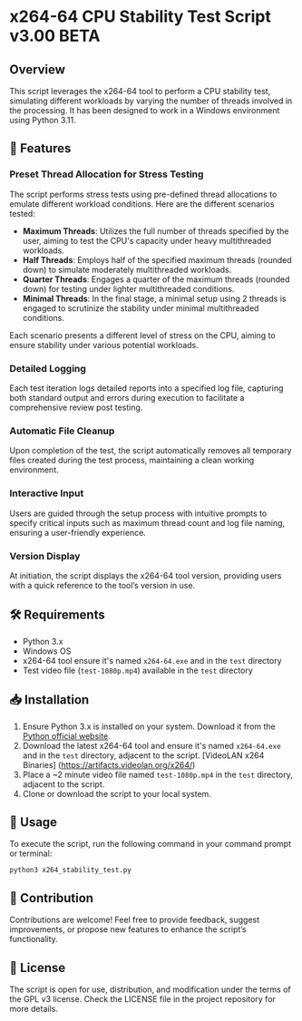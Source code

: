 # x264-64 CPU Stability Test Script v3.00 BETA 

## Overview

This script leverages the x264-64 tool to perform a CPU stability test, simulating different workloads by varying the number of threads involved in the processing. It has been designed to work in a Windows environment using Python 3.11.

## 🚀 Features

### **Preset Thread Allocation for Stress Testing**

The script performs stress tests using pre-defined thread allocations to emulate different workload conditions. Here are the different scenarios tested:

- **Maximum Threads**: Utilizes the full number of threads specified by the user, aiming to test the CPU's capacity under heavy multithreaded workloads.
- **Half Threads**: Employs half of the specified maximum threads (rounded down) to simulate moderately multithreaded workloads.
- **Quarter Threads**: Engages a quarter of the maximum threads (rounded down) for testing under lighter multithreaded conditions.
- **Minimal Threads**: In the final stage, a minimal setup using 2 threads is engaged to scrutinize the stability under minimal multithreaded conditions.

Each scenario presents a different level of stress on the CPU, aiming to ensure stability under various potential workloads.

### **Detailed Logging**

Each test iteration logs detailed reports into a specified log file, capturing both standard output and errors during execution to facilitate a comprehensive review post testing.

### **Automatic File Cleanup**

Upon completion of the test, the script automatically removes all temporary files created during the test process, maintaining a clean working environment.

### **Interactive Input**

Users are guided through the setup process with intuitive prompts to specify critical inputs such as maximum thread count and log file naming, ensuring a user-friendly experience.

### **Version Display**

At initiation, the script displays the x264-64 tool version, providing users with a quick reference to the tool’s version in use.

## 🛠 Requirements

- Python 3.x
- Windows OS
- x264-64 tool ensure it's named `x264-64.exe` and in the `test` directory
- Test video file (`test-1080p.mp4`) available in the `test` directory

## 📥 Installation

1. Ensure Python 3.x is installed on your system. Download it from the [Python official website](https://www.python.org/).
2. Download the latest x264-64 tool and ensure it's named `x264-64.exe` and in the `test` directory, adjacent to the script. [VideoLAN x264 Binaries] (https://artifacts.videolan.org/x264/)
3. Place a ~2 minute video file named `test-1080p.mp4` in the `test` directory, adjacent to the script.
4. Clone or download the script to your local system.

## 🚀 Usage

To execute the script, run the following command in your command prompt or terminal:

```
python3 x264_stability_test.py

```

## 🤝 Contribution

Contributions are welcome! Feel free to provide feedback, suggest improvements, or propose new features to enhance the script’s functionality.

## 📄 License

The script is open for use, distribution, and modification under the terms of the GPL v3 license. Check the LICENSE file in the project repository for more details.
